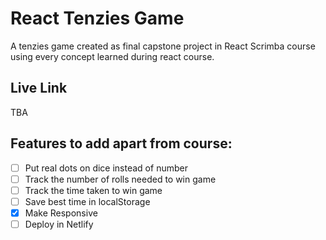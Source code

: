 # React Tenzies Game 
A tenzies game created as final capstone project in React Scrimba course using every concept learned during react course.

## Live Link
TBA

## Features to add apart from course:
- [ ] Put real dots on dice instead of number 
- [ ] Track the number of rolls needed to win game 
- [ ] Track the time taken to win game 
- [ ] Save best time in localStorage 
- [X] Make Responsive 
- [ ] Deploy in Netlify